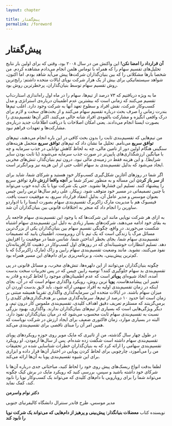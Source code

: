 ```yaml
---
layout: chapter

title: پیش‌گفتار
permalink: /foreword
---
```


# پیش‌گفتار

**آن قرارداد را امضا نکن!** این واکنش من در سال ۲۰۰۸ بود، وقتی که برای اولین بار نتایج تحلیل‌های تقسیم سهام را که همراه با توماس هلمن انجام می‌دادم مشاهده کردم. من شخصا بارها مشکلاتی را که بین بنیان‌گذاران شرکت‌ها پیش می‌آید شاهد بودم. اما اکنون، شواهد سیستماتیکی برای بیش از یک هزار شرکت نوپای ایالات متحده داشتم: رایج‌ترین روش تقسیم سهام توسط بنیان‌گذاران، پرخطرترین روش بود.

ما به ویژه دریافتیم که ۷۳ درصد از تیم‌ها، سهام را در ماه اول راه‌اندازی استارت‌اپ تقسیم می‌کنند که زمانی است که بیشترین عدم اطمینان درباره‌ی استراتژی و مدل کسب‌وکار شرکت، نقش افراد و سطوح تعهد آنها به شرکت وجود دارد. اغلب تیم‌ها بندرت زمانی را صرف بحث درباره تقسیم سهام می‌کنند و از بحث‌های سخت و لازم برای درک واقعی انگیزه و مشارکت بالقوه‌ی افراد شانه خالی می‌کنند. اکثر آن‌ها تقسیم‌بندی را بصورت ایستا انجام می‌دادند. یعنی امکان اصلاحات با دریافت اطلاعات جدید درباره‌ی مشارکت‌ها و تعهدات فراهم نبود.

من تیم‌هایی که تقسیم‌بندی ثابت را بدون بحث کافی در این باره انجام می‌دهند، تیم‌های **توافق سریع** می‌نامم. تحلیل ما نشان داد که تیم‌های **توافق سریع** متحمل هزینه‌های سنگینی هنگام اولین دور از تامین مالی، چه به لحاظ کاهش توانایی در جذب سرمایه و چه با میانگین ارزشگذاری‌های پایین‌تر در صورت جذب سرمایه می‌شوند (با ثابت بودن سایر شرایط). و این هزینه فقط در زمینه‌ی مالی نبود. درون تیم بنیان‌گذار، تنش‌های مخربی ایجاد می‌شود که بدلیل تقسیم‌بندی بد سهام اغلب حتی از این هزینه نیز ویرانگرتر است.

اگر شما در روزهای آغازین شکل‌گیری کسب‌وکار خود هستید و شرکای شما، شاید برای **از سر باز کردن** این مساله و به منظور تمرکز شما بر **آنچه واقعا ارزش دارد** توافق سریع را پیشنهاد کنند. تسلیم این فشارها نشوید. حتی یک شرکت نوپا با یک ایده خوب می‌تواند با چنین تصمیماتی در مسیر خود متوقف شود. زیپکار، علی رغم سال‌ها ترس رابین چیس بعنوان موسس و مدیر عامل آن، بدلیل انعقاد قرارداد سریع، به موفقیت دست یافت. فیسبوک هم با مدیریت مارک زاکربرگ تقسیم‌بندی سهام بصورت ایستا را با ادواردو ساورین را انجام داد که منجر به اختلافات قانونی بین بنیان‌گذاران آن شد.

به ازای هر شرکت نوپایی مانند این شرکت‌ها که با وجود این تقسیم‌بندی سهام فاجعه بار به بقای خود ادامه می‌دهند، شرکت‌های بسیار زیادی به دلیل این تقسیم‌بندی سهام اشتباه شکست می‌خورند. در واقع، چگونگی تقسیم سهام بین بنیان‌گذاران یکی از بزرگ‌ترین مسائل مرگ یا زندگی است که یک تیم با آن روبروست. اطمینان یابید که تصمیمات تقسیم‌بندی سهام شما، بجای بخطر انداختن شما، شانس شما در موفقیت را افزایش دهد. تسلیم انتظارات خوشبینانه‌ای که در روزهای اول کسب‌وکار در ذهنیت کارآفرینانه‌تان نفوذ می‌کنند، نشوید. مانند وضعیت تقسیم‌بندی سهام رابین و زاک (مارک زاکربرگ) که با کم‌ترین پیش‌بینی، بحث، و برنامه‌ریزی برای دام‌های این مسیر همراه بود.

چگونه بنیان‌گذاران می‌توانند از این دلهره‌ها، تنش‌های مخرب، و مسائل قانونی در پی تقسیم‌بندی بد سهام جلوگیری کنند؟ توصیه رابین چیس که در پس تجربیات سخت بدست آمده، اتخاذ شیوه‌ای **پویا‌تر** است که عدم اطمینان‌های موجود را لحاظ کرده و قادر به تغییر این پیشامدهاست. **پویا** ترین روش، رویکرد واگذاری سهام است که در آن، بجای اینکه در زمان تقسیم‌بندی اولیه به افراد سهمی ارائه شود، باید لایق بدست‌ آوردن آن میزان سهام باشند. در ایالات متحده این سرمایه‌گذاری واگذاری تقریبا همیشه مبتنی بر زمان است اما حدود ۱۰ درصد از تیم‌ها، سرمایه‌گذاری مبتنی بر هدف‌گذاری‌های کلیدی را برمی‌گزینند که مستلزم تعریف دقیق اهداف کلیدی، تقسیم‌بندی ملموس کار درون تیم، و دیگر ویژگی‌هایی است که بسیاری از تیم‌های بنیان‌گذاران ندارند. واگذاری، بهبود بزرگی نسبت به تقسیم‌بندی سهام ثابت محسوب می‌شود که در میان بنیان‌گذاران نفوذ دارد. البته در بسیاری موارد، زمان فاکتوری ضعیف برای ایجاد ارزش در شرکت نوپاست که همین امر آن را مبنای ناقصی برای تقسیم‌بندی می‌کند.

در طول چهار سال گذشته، من از تاثیری که مایک مویر روی حوزه رویکردهای پویای تقسیم‌بندی سهام داشته است شگفت زده شده‌ام. پس از سال‌ها آزمودن، او رویکرد تقسیم‌بندی سهامی را ارائه کرد که به بنیان‌گذاران خطرات شناسایی شده در تحقیقات من را می‌آموزد، چارچوبی برای لحاظ کردن پویایی در اختیار آن‌ها قرار داده و ابزاری برای این شیوه تقسیم‌بندی پویا به آن‌ها ارائه می‌کند.

لطفا بدقت انواع ریسک‌های پیش روی خود را لحاظ کنید، مباحثاتی جدی درباره آن‌ها با شرکای خود داشته باشید و سپس، بررسی کنید که رویکرد مایک در برش کیک چگونه می‌تواند شما را برای رویارویی با دام‌های کلیدی که می‌تواند یک کسب‌وکار نوپا را نابود کند، کمک نماید.

**دکتر نوام واسرمن**

مدیر موسس، طرح فاندر سنترال دانشگاه کالیفرنیای جنوبی

نویسنده کتاب **معضلات بنیانگذار: پیش‌بینی و پرهیز از دام‌هایی که می‌تواند یک شرکت نوپا را نابود کند**
